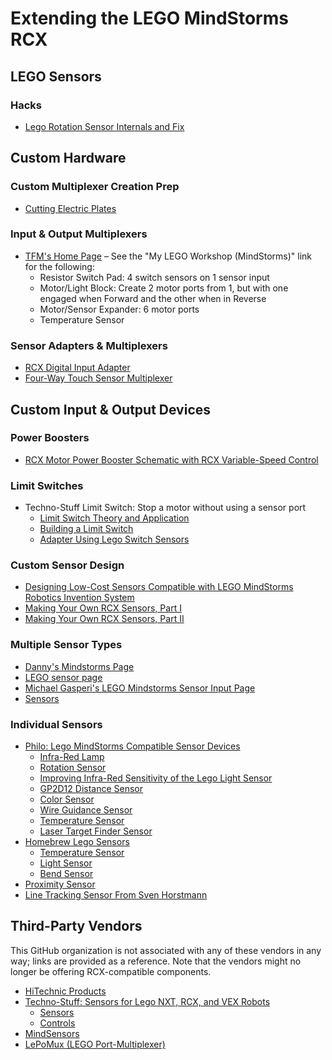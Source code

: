 # Extending the LEGO MindStorms RCX

## LEGO Sensors

### Hacks
* [Lego Rotation Sensor Internals and Fix](http://www.philohome.com/sensors/legorot.htm)


## Custom Hardware

### Custom Multiplexer Creation Prep
* [Cutting Electric Plates](http://www.abs-robotics.com/tips/electric/cutplate.htm)

### Input & Output Multiplexers
* [TFM's Home Page](http://www.akasa.bc.ca/tfm/) – See the "My LEGO Workshop (MindStorms)" link for the following:
  + Resistor Switch Pad: 4 switch sensors on 1 sensor input
  + Motor/Light Block: Create 2 motor ports from 1, but with one engaged when Forward and the other when in Reverse
  + Motor/Sensor Expander: 6 motor ports
  + Temperature Sensor

### Sensor Adapters & Multiplexers
* [RCX Digital Input Adapter](http://www.eecs.tufts.edu/~dsculley/RCX/)
* [Four-Way Touch Sensor Multiplexer](https://www.elecbrick.com/mux/)

## Custom Input & Output Devices

### Power Boosters
* [RCX Motor Power Booster Schematic with RCX Variable-Speed Control](http://news.lugnet.com/robotics/?n=22861)

### Limit Switches
* Techno-Stuff Limit Switch: Stop a motor without using a sensor port
  + [Limit Switch Theory and Application](https://web.archive.org/web/20200219171703/http://www.techno-stuff.com/limit.htm)
  + [Building a Limit Switch](https://web.archive.org/web/20200219110707/http://www.techno-stuff.com/lswitch.htm)
  + [Adapter Using Lego Switch Sensors](https://web.archive.org/web/20200219171803/http://www.techno-stuff.com/lsa.htm)

### Custom Sensor Design
* [Designing Low-Cost Sensors Compatible with LEGO MindStorms Robotics Invention System](https://www.aaai.org/Papers/Symposia/Spring/2004/SS-04-01/SS04-01-037.pdf)
* [Making Your Own RCX Sensors, Part I](https://www.convict.lu/Jeunes/ultimate_stuff/Making%20your%20own%20RCX%20sensors.pdf)
* [Making Your Own RCX Sensors, Part II](https://www.convict.lu/Jeunes/ultimate_stuff/Making%20your%20own%20RCX%20sensors_part2.pdf)

### Multiple Sensor Types
* [Danny's Mindstorms Page](https://web.archive.org/web/20060710063039/http://unitutor.unisi.it/~danny/)
* [LEGO sensor page](http://www.barello.net/ARC/projects/LEGO/)
* [Michael Gasperi's LEGO Mindstorms Sensor Input Page](https://web.archive.org/web/20200719080333/http://www.extremenxt.com/lego.htm)
* [Sensors](http://www.convict.lu/Jeunes/Sensors.htm)
### Individual Sensors
* [Philo: Lego MindStorms Compatible Sensor Devices](https://www.philohome.com/sensors.htm)
  + [Infra-Red Lamp](https://www.philohome.com/sensors/irlamp.htm)
  + [Rotation Sensor](https://www.philohome.com/sensors/rotsensor.htm)
  + [Improving Infra-Red Sensitivity of the Lego Light Sensor](https://www.philohome.com/sensors/ir_sensitivity.htm)
  + [GP2D12 Distance Sensor](https://www.philohome.com/sensors/gp2d12.htm)
  + [Color Sensor](https://www.philohome.com/sensors/colorsensor.htm)
  + [Wire Guidance Sensor](https://www.philohome.com/sensors/filoguide.htm)
  + [Temperature Sensor](https://www.philohome.com/sensors/tempsensor.htm)
  + [Laser Target Finder Sensor](https://www.philohome.com/sensors/lasersensor.htm)
* [Homebrew Lego Sensors](https://web.archive.org/web/20090106131819/http://www.stormyprods.com/lego/)
  + [Temperature Sensor](https://web.archive.org/web/20090106131819/http://www.stormyprods.com/lego/#temp)
  + [Light Sensor](https://web.archive.org/web/20090106131819/http://www.stormyprods.com/lego/#light)
  + [Bend Sensor](https://web.archive.org/web/20090106131819/http://www.stormyprods.com/lego/#bend)
* [Proximity Sensor](https://robotics.benedettelli.com/lego-proximity-sensor-rcx/)
* [Line Tracking Sensor From Sven Horstmann](http://www.extremenxt.com/linetrak.htm)

## Third-Party Vendors
This GitHub organization is not associated with any of these vendors in any way;
links are provided as a reference.  Note that the vendors might no longer be offering RCX-compatible components.
* [HiTechnic Products](https://web.archive.org/web/20050614010406/http://www.hitechnic.com/)
* [Techno-Stuff: Sensors for Lego NXT, RCX, and VEX Robots](https://web.archive.org/web/20200217205333/http://www.techno-stuff.com/)
  + [Sensors](https://web.archive.org/web/20200217205530/http://www.techno-stuff.com/sensors.htm)
  + [Controls](https://web.archive.org/web/20190224064158/http://techno-stuff.com/controls.htm)
* [MindSensors](https://web.archive.org/web/20070827110116/http://www.mindsensors.com/index.php?module=pagemaster&PAGE_user_op=view_page&PAGE_id=37&MMN_position=11:11)
* [LePoMux (LEGO Port-Multiplexer)](https://web.archive.org/web/20070216231344/http://www.lepomux.org/)
